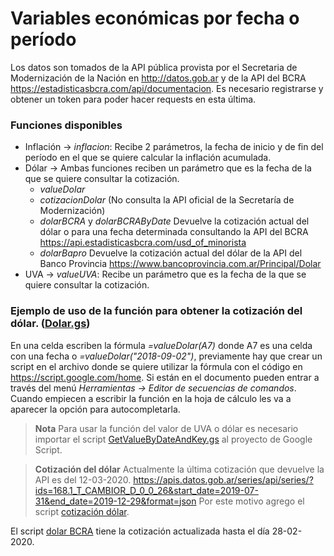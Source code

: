 # Variables económicas por fecha o período

Los datos son tomados de la API pública provista por el Secretaria de Modernización de la Nación en http://datos.gob.ar y de la API del BCRA https://estadisticasbcra.com/api/documentacion. Es necesario registrarse y obtener un token para poder hacer requests en esta última.

### Funciones disponibles

* Inflación -> *inflacion*: Recibe 2 parámetros, la fecha de inicio y de fin del período en el que se quiere calcular la inflación acumulada.
* Dólar -> Ambas funciones reciben un parámetro que es la fecha de la que se quiere consultar la cotización.
  * *valueDolar*
  * *cotizacionDolar* (No consulta la API oficial de la Secretaría de Modernización)
  * *dolarBCRA* y *dolarBCRAByDate* Devuelve la cotización actual del dólar o para una fecha determinada consultando la API del BCRA  https://api.estadisticasbcra.com/usd_of_minorista
  * *dolarBapro* Devuelve la cotización actual del dólar de la API del Banco Provincia https://www.bancoprovincia.com.ar/Principal/Dolar
* UVA -> *valueUVA*: Recibe un parámetro que es la fecha de la que se quiere consultar la cotización.

### Ejemplo de uso de la función para obtener la cotización del dólar. ([Dolar.gs](../master/Dolar.gs))
En una celda escriben la fórmula *=valueDolar(A7)* donde A7 es una celda con una fecha o *=valueDolar("2018-09-02")*, previamente hay que crear un script en el archivo donde se quiere utilizar la fórmula con el código en https://script.google.com/home. Si están en el documento pueden entrar a través del menú *Herramientas -> Editor de secuencias de comandos*. Cuando empiecen a escribir la función en la hoja de cálculo les va a aparecer la opción para autocompletarla.

> **Nota**
Para usar la función del valor de UVA o dólar es necesario importar el script [GetValueByDateAndKey.gs](../master/GetValueByDateAndKey.gs) al proyecto de Google Script.

> **Cotización del dólar**
Actualmente la última cotización que devuelve la API es del 12-03-2020. https://apis.datos.gob.ar/series/api/series/?ids=168.1_T_CAMBIOR_D_0_0_26&start_date=2019-07-31&end_date=2019-12-29&format=json
Por este motivo agrego el script [cotización dólar](../master/CotizacionDolar.gs).

El script [dolar BCRA](../master/DolarApiBCRA.gs) tiene la cotización actualizada hasta el día 28-02-2020.


